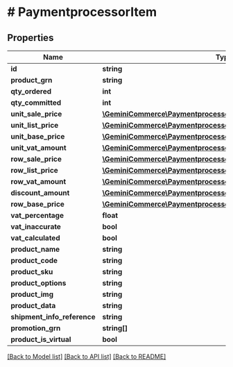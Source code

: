 # # PaymentprocessorItem


## Properties


Name | Type | Description | Notes
------------ | ------------- | ------------- | -------------
**id**| **string** |   | [optional]
**product_grn**| **string** |   | [optional]
**qty_ordered**| **int** |   | [optional]
**qty_committed**| **int** |   | [optional]
**unit_sale_price**| [**\GeminiCommerce\Paymentprocessor\Model\PaymentprocessorMoney**](PaymentprocessorMoney.md) |   | [optional]
**unit_list_price**| [**\GeminiCommerce\Paymentprocessor\Model\PaymentprocessorMoney**](PaymentprocessorMoney.md) |   | [optional]
**unit_base_price**| [**\GeminiCommerce\Paymentprocessor\Model\PaymentprocessorMoney**](PaymentprocessorMoney.md) |   | [optional]
**unit_vat_amount**| [**\GeminiCommerce\Paymentprocessor\Model\PaymentprocessorMoney**](PaymentprocessorMoney.md) |   | [optional]
**row_sale_price**| [**\GeminiCommerce\Paymentprocessor\Model\PaymentprocessorMoney**](PaymentprocessorMoney.md) |   | [optional]
**row_list_price**| [**\GeminiCommerce\Paymentprocessor\Model\PaymentprocessorMoney**](PaymentprocessorMoney.md) |   | [optional]
**row_vat_amount**| [**\GeminiCommerce\Paymentprocessor\Model\PaymentprocessorMoney**](PaymentprocessorMoney.md) |   | [optional]
**discount_amount**| [**\GeminiCommerce\Paymentprocessor\Model\PaymentprocessorMoney**](PaymentprocessorMoney.md) |   | [optional]
**row_base_price**| [**\GeminiCommerce\Paymentprocessor\Model\PaymentprocessorMoney**](PaymentprocessorMoney.md) |   | [optional]
**vat_percentage**| **float** |   | [optional]
**vat_inaccurate**| **bool** |   | [optional]
**vat_calculated**| **bool** |   | [optional]
**product_name**| **string** |   | [optional]
**product_code**| **string** |   | [optional]
**product_sku**| **string** |   | [optional]
**product_options**| **string** |   | [optional]
**product_img**| **string** |   | [optional]
**product_data**| **string** |   | [optional]
**shipment_info_reference**| **string** |   | [optional]
**promotion_grn**| **string[]** |   | [optional]
**product_is_virtual**| **bool** |   | [optional]


[[Back to Model list]](../../README.md#models) [[Back to API list]](../../README.md#endpoints) [[Back to README]](../../README.md)